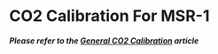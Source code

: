 # CO2 Calibration For MSR-1

##### Please refer to the [General CO2 Calibration](https://wiki.apolloautomation.com/products/general/calibrating-and-updating/co2-calibration/) article
